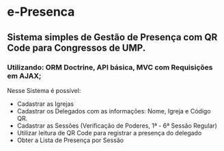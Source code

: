 # e-Presenca
## Sistema simples de Gestão de Presença com QR Code para Congressos de UMP.
### Utilizando: ORM Doctrine, API básica, MVC com Requisições em AJAX;

Nesse Sistema é possível:
- Cadastrar as Igrejas
- Cadastrar os Delegados com as informações: Nome, Igreja e Código QR.
- Cadastrar as Sessões (Verificação de Poderes, 1ª - 6ª Sessão Regular)
- Utilizar leitura de QR Code para registrar a presença do delegado
- Obter a Lista de Presença por Sessão
